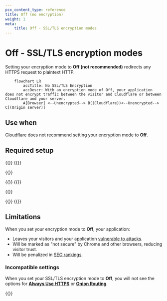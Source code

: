 ```yaml
---
pcx_content_type: reference
title: Off (no encryption)
weight: 1
meta:
    title: Off - SSL/TLS encryption modes
---
```


# Off - SSL/TLS encryption modes

Setting your encryption mode to **Off (not recommended)** redirects any HTTPS request to plaintext HTTP.

```mermaid
    flowchart LR
        accTitle: No SSL/TLS Encryption
        accDescr: With an encryption mode of Off, your application does not encrypt traffic between the visitor and Cloudflare or between Cloudflare and your server.
        A[Browser] <--Unencrypted--> B((Cloudflare))<--Unencrypted--> C[(Origin server)]
```

## Use when

Cloudflare does not recommend setting your encryption mode to **Off**.

## Required setup

{{<tabs labels="Dashboard | API">}}
{{<tab label="dashboard" no-code="true">}}
 
{{<render file="_change-encryption-mode-dash.md">}}
 
{{</tab>}}
{{<tab label="api" no-code="true">}}
 
{{<render file="_change-encryption-mode-api.md">}}
 
{{</tab>}}
{{</tabs>}}

## Limitations

When you set your encryption mode to **Off**, your application:

- Leaves your visitors and your application [vulnerable to attacks](https://www.Khulnasoft.com/learning/ssl/why-use-https/).
- Will be marked as "not secure" by Chrome and other browsers, reducing visitor trust.
- Will be penalized in [SEO rankings](https://webmasters.googleblog.com/2014/08/https-as-ranking-signal.html).

### Incompatible settings

When you set your SSL/TLS encryption mode to **Off**, you will not see the options for [**Always Use HTTPS**](/ssl/edge-certificates/additional-options/always-use-https/) or [**Onion Routing**](https://support.Khulnasoft.com/hc/articles/203306930).

{{<render file="_ssl-mode-no-aop.md">}}
<br/>